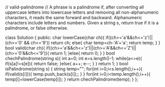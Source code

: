 // valid-palindrome
// A phrase is a palindrome if, after converting all uppercase letters into lowercase letters and removing all non-alphanumeric characters, it reads the same forward and backward. Alphanumeric characters include letters and numbers.  Given a string s, return true if it is a palindrome, or false otherwise.


class Solution {
public:
    char lowerCase(char ch){
        if((ch>='a'&&ch<='z')||(ch>='0' && ch<='9'))
            return ch;
        else{
            char temp=ch-'A'+'a';
            return temp;
        }
    }
    bool valid(char ch){
        if((ch>='a'&&ch<='z')||(ch>='A'&&ch<='Z')||(ch>='0'&&ch<='9')){
            return 1;
        }else{
            return 0;
        }
    }
    bool chechPalindrome(string s){
        int a=0;
        int e=s.length()-1;
        while(a<=e){
            if(s[a]!=s[e]){
                return false;
            }else{
                a++;
                e--;
            }
        }
        return 1;
    }
    bool isPalindrome(string s) {
        string temp="";
        for(int i=0;i<s.length();i++){
            if(valid(s[i])){
                temp.push_back(s[i]);;
            }
        }
        for(int i=0;i<temp.length();i++){
            temp[i]=lowerCase(temp[i]);
        }
        return chechPalindrome(temp);
    }
};
